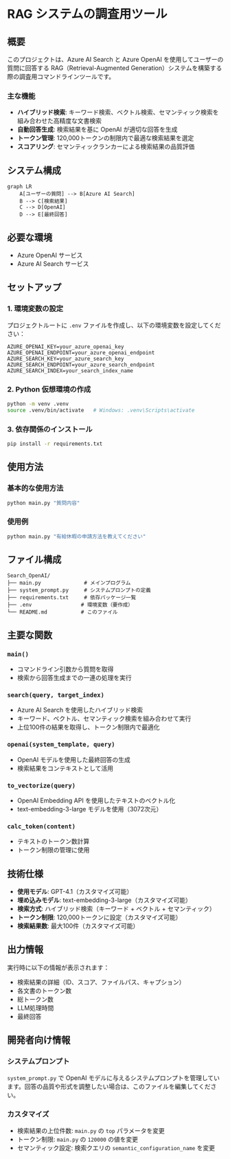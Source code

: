 # RAG システムの調査用ツール

## 概要

このプロジェクトは、Azure AI Search と Azure OpenAI を使用してユーザーの質問に回答する RAG（Retrieval-Augmented Generation）システムを構築する際の調査用コマンドラインツールです。

### 主な機能

- **ハイブリッド検索**: キーワード検索、ベクトル検索、セマンティック検索を組み合わせた高精度な文書検索
- **自動回答生成**: 検索結果を基に OpenAI が適切な回答を生成
- **トークン管理**: 120,000トークンの制限内で最適な検索結果を選定
- **スコアリング**: セマンティックランカーによる検索結果の品質評価

## システム構成

```mermaid
graph LR
    A[ユーザーの質問] --> B[Azure AI Search]
    B --> C[検索結果]
    C --> D[OpenAI]
    D --> E[最終回答]
```

## 必要な環境

- Azure OpenAI サービス
- Azure AI Search サービス

## セットアップ

### 1. 環境変数の設定

プロジェクトルートに `.env` ファイルを作成し、以下の環境変数を設定してください：

```env
AZURE_OPENAI_KEY=your_azure_openai_key
AZURE_OPENAI_ENDPOINT=your_azure_openai_endpoint
AZURE_SEARCH_KEY=your_azure_search_key
AZURE_SEARCH_ENDPOINT=your_azure_search_endpoint
AZURE_SEARCH_INDEX=your_search_index_name
```
### 2. Python 仮想環境の作成

```bash
python -m venv .venv
source .venv/bin/activate   # Windows: .venv\Scripts\activate
```

### 3. 依存関係のインストール

```bash
pip install -r requirements.txt
```

## 使用方法

### 基本的な使用方法

```cmd
python main.py "質問内容"
```

### 使用例

```cmd
python main.py "有給休暇の申請方法を教えてください"
```

## ファイル構成

```
Search_OpenAI/
├── main.py              # メインプログラム
├── system_prompt.py     # システムプロンプトの定義
├── requirements.txt     # 依存パッケージ一覧
├── .env                # 環境変数（要作成）
└── README.md           # このファイル
```

## 主要な関数

### `main()`
- コマンドライン引数から質問を取得
- 検索から回答生成までの一連の処理を実行

### `search(query, target_index)`
- Azure AI Search を使用したハイブリッド検索
- キーワード、ベクトル、セマンティック検索を組み合わせて実行
- 上位100件の結果を取得し、トークン制限内で最適化

### `openai(system_template, query)`
- OpenAI モデルを使用した最終回答の生成
- 検索結果をコンテキストとして活用

### `to_vectorize(query)`
- OpenAI Embedding API を使用したテキストのベクトル化
- text-embedding-3-large モデルを使用（3072次元）

### `calc_token(content)`
- テキストのトークン数計算
- トークン制限の管理に使用

## 技術仕様

- **使用モデル**: GPT-4.1（カスタマイズ可能）
- **埋め込みモデル**: text-embedding-3-large（カスタマイズ可能）
- **検索方式**: ハイブリッド検索（キーワード + ベクトル + セマンティック）
- **トークン制限**: 120,000トークンに設定（カスタマイズ可能）
- **検索結果数**: 最大100件（カスタマイズ可能）

## 出力情報

実行時に以下の情報が表示されます：

- 検索結果の詳細（ID、スコア、ファイルパス、キャプション）
- 各文書のトークン数
- 総トークン数
- LLM処理時間
- 最終回答

## 開発者向け情報

### システムプロンプト

`system_prompt.py` で OpenAI モデルに与えるシステムプロンプトを管理しています。回答の品質や形式を調整したい場合は、このファイルを編集してください。

### カスタマイズ

- 検索結果の上位件数: `main.py` の `top` パラメータを変更
- トークン制限: `main.py` の `120000` の値を変更
- セマンティック設定: 検索クエリの `semantic_configuration_name` を変更